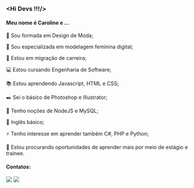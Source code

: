 ### <Hi Devs !!!/>

#### Meu nome é Caroline e ...

:dress: Sou formada em Design de Moda;

:triangular_ruler: Sou especializada em modelagem feminina digital;

:muscle: Estou em migração de carreira;

:computer: Estou cursando Engenharia de Software;

:books: Estou aprendendo Javascript, HTML e CSS;

:black_nib: Sei o básico de Photoshop e Illustrator;

:seedling: Tenho noções de NodeJS e MySQL;

:statue_of_liberty: Inglês básico;

:zap: Tenho interesse em aprender também C#, PHP e Python;

:rocket: Estou procurando oportunidades de aprender mais por meio de estágio e trainee.

#### Contatos:

<div>
  <a href="https://www.linkedin.com/in/caroline-de-souza-dallmann-448a98170/" target="_blank"><img src="https://img.shields.io/badge/-LinkedIn-%230077B5?style=for-the-badge&logo=linkedin&logoColor=white" target="_blank"></a>
  <a href = "mailto:carolinedallmann@gmail.com"><img src="https://img.shields.io/badge/Gmail-D14836?style=for-the-badge&logo=gmail&logoColor=white" target="_blank"></a>
 </div>
